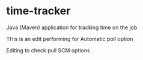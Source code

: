 # time-tracker
Java (Maven) application for tracking time on the job

THis is an edit performing for Automatic poll option

Editing to check pull SCM options
